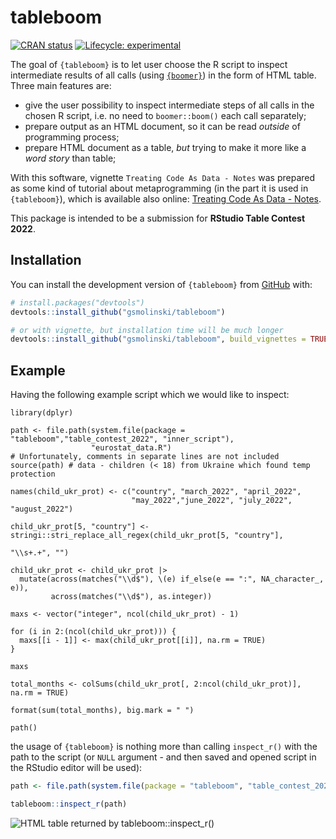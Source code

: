 
<!-- README.md is generated from README.Rmd. Please edit that file -->

# tableboom

<!-- badges: start -->

[![CRAN
status](https://www.r-pkg.org/badges/version/tableboom)](https://CRAN.R-project.org/package=tableboom)
[![Lifecycle:
experimental](https://img.shields.io/badge/lifecycle-experimental-orange.svg)](https://lifecycle.r-lib.org/articles/stages.html#experimental)
<!-- badges: end -->

The goal of `{tableboom}` is to let user choose the R script to inspect
intermediate results of all calls (using
[`{boomer}`](https://github.com/moodymudskipper/boomer)) in the form of
HTML table. Three main features are:

-   give the user possibility to inspect intermediate steps of all calls
    in the chosen R script, i.e. no need to `boomer::boom()` each call
    separately;
-   prepare output as an HTML document, so it can be read *outside* of
    programming process;
-   prepare HTML document as a table, *but* trying to make it more like
    a *word story* than table;

With this software, vignette `Treating Code As Data - Notes` was
prepared as some kind of tutorial about metaprogramming (in the part it
is used in `{tableboom}`), which is available also online: [Treating
Code As Data - Notes](http://rpubs.com/grzegorzsmolinski/956611).

This package is intended to be a submission for **RStudio Table Contest
2022**.

## Installation

You can install the development version of `{tableboom}` from
[GitHub](https://github.com/) with:

``` r
# install.packages("devtools")
devtools::install_github("gsmolinski/tableboom")

# or with vignette, but installation time will be much longer
devtools::install_github("gsmolinski/tableboom", build_vignettes = TRUE)
```

## Example

Having the following example script which we would like to inspect:

    library(dplyr)

    path <- file.path(system.file(package = "tableboom","table_contest_2022", "inner_script"),
                      "eurostat_data.R")
    # Unfortunately, comments in separate lines are not included
    source(path) # data - children (< 18) from Ukraine which found temp protection

    names(child_ukr_prot) <- c("country", "march_2022", "april_2022",
                               "may_2022","june_2022", "july_2022", "august_2022")

    child_ukr_prot[5, "country"] <- stringi::stri_replace_all_regex(child_ukr_prot[5, "country"],
                                                                    "\\s+.+", "")

    child_ukr_prot <- child_ukr_prot |>
      mutate(across(matches("\\d$"), \(e) if_else(e == ":", NA_character_, e)),
             across(matches("\\d$"), as.integer))

    maxs <- vector("integer", ncol(child_ukr_prot) - 1)

    for (i in 2:(ncol(child_ukr_prot))) {
      maxs[[i - 1]] <- max(child_ukr_prot[[i]], na.rm = TRUE)
    }

    maxs

    total_months <- colSums(child_ukr_prot[, 2:ncol(child_ukr_prot)], na.rm = TRUE)

    format(sum(total_months), big.mark = " ")

    path()

the usage of `{tableboom}` is nothing more than calling `inspect_r()`
with the path to the script (or `NULL` argument - and then saved and
opened script in the RStudio editor will be used):

``` r
path <- file.path(system.file(package = "tableboom", "table_contest_2022"), "children_from_ukr_temp_prot_eu.R")

tableboom::inspect_r(path)
```

![HTML table returned by
tableboom::inspect_r()](inst/figures/README-tableboom.png)

